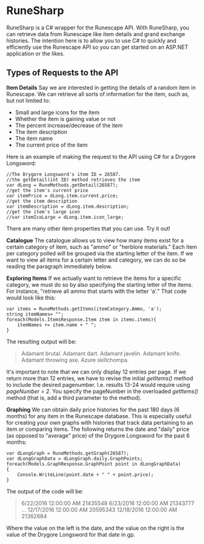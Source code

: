 


RuneSharp
=
RuneSharp is a C# wrapper for the Runescape API. With RuneSharp, you can retrieve data from Runescape like item details and grand exchange histories. The intention here is to allow you to use C# to quickly and efficiently use the Runescape API so you can get started on an ASP.NET application or the likes.

Types of Requests to the API
---
**Item Details**
Say we are interested in getting the details of a random item in Runescape. We can retrieve all sorts of information for the item, such as, but not limited to:

 - Small and large icons for the item
 - Whether the item is gaining value or not
 - The percent increase/decrease of the item
 - The item description
 - The item name
 - The current price of the item

Here is an example of making the request to the API using C# for a Drygore Longsword:

    //The Drygore Longsword's item ID = 26587.
    //the getDetail(int ID) method retrieves the item
    var dLong = RuneMethods.getDetail(26587);
    //get the item's current price
    var itemPrice = dLong.item.current.price;
    //get the item description
    var itemDescription = dLong.item.description;
    //get the item's large icon
    //var itemIcoLarge = dLong.item.icon_large;

There are many other item properties that you can use. Try it out!

**Catalogue**
The catalogue allows us to view how many items exist for a certain category of item, such as "ammo" or "herblore materials." Each item per category polled will be grouped via the starting letter of the item. If we want to view all items for a certain letter and category, we can do so be reading the paragraph immediately below.
    
**Exploring Items**
If we actually want to retrieve the items for a specific category, we must do so by also specifying the starting letter of the items. For instance, "retrieve all ammo that starts with the letter 'a'." That code would look like this:

    var items = RuneMethods.getItems(itemCategory.Ammo, 'a');
    string itemNames= "";
    foreach(Models.ItemsResponse.Item item in items.items){
	    itemNames += item.name + " ";
    }
   The resulting output will be:
   >Adamant brutal. Adamant dart. Adamant javelin. Adamant knife. Adamant throwing axe. Azure skillchompa. 
 
 It's important to note that we can only display 12 entries per page. If we return more than 12 entries, we have to revise the initial *getItems()* method to include the desired pagenumber. I.e. results 13-24 would require using *pageNumber = 2*. You specify the pageNumber in the overloaded *getItems()* method (that is, add a third parameter to the method).
 
**Graphing**
We can obtain daily price histories for the past 180 days (6 months) for any item in the Runescape database. This is especially useful for creating your own graphs with histories that track data pertaining to an item or comparing items. The following returns the date and "daily" price (as opposed to "average" price) of the Drygore Longsword for the past 6 months:

    var dLongGraph = RuneMethods.getGraph(26587);
    var dLongGraphData = dLongGraph.daily.GraphPoints;
	foreach(Models.GraphResponse.GraphPoint point in dLongGraphData)  
	{
	    Console.WriteLine(point.date + " " + point.price);
	}

The output of the code will be:
>6/22/2016 12:00:00 AM 21435548
6/23/2016 12:00:00 AM 21343777
>...
>12/17/2016 12:00:00 AM 20595343
12/18/2016 12:00:00 AM 21362684

Where the value on the left is the date, and the value on the right is the value of the Drygore Longsword for that date in gp.
